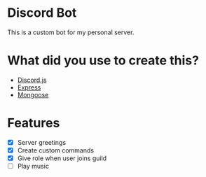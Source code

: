 # Discord Bot
This is a custom bot for my personal server.

# What did you use to create this?
  - [Discord.js](http://discord.js.org)
  - [Express](https://www.npmjs.com/package/express)
  - [Mongoose](https://mongoosejs.com/)
  
# Features
 - [x] Server greetings
 - [x] Create custom commands
 - [x] Give role when user joins guild
 - [ ] Play music
